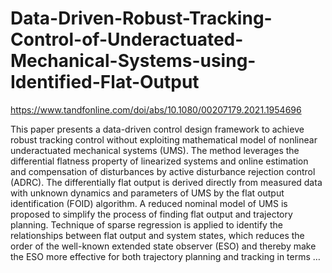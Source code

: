 # Data-Driven-Robust-Tracking-Control-of-Underactuated-Mechanical-Systems-using-Identified-Flat-Output

https://www.tandfonline.com/doi/abs/10.1080/00207179.2021.1954696

This paper presents a data-driven control design framework to achieve robust tracking control without exploiting mathematical model of nonlinear underactuated mechanical systems (UMS). The method leverages the differential flatness property of linearized systems and online estimation and compensation of disturbances by active disturbance rejection control (ADRC). The differentially flat output is derived directly from measured data with unknown dynamics and parameters of UMS by the flat output identification (FOID) algorithm. A reduced nominal model of UMS is proposed to simplify the process of finding flat output and trajectory planning. Technique of sparse regression is applied to identify the relationships between flat output and system states, which reduces the order of the well-known extended state observer (ESO) and thereby make the ESO more effective for both trajectory planning and tracking in terms …
